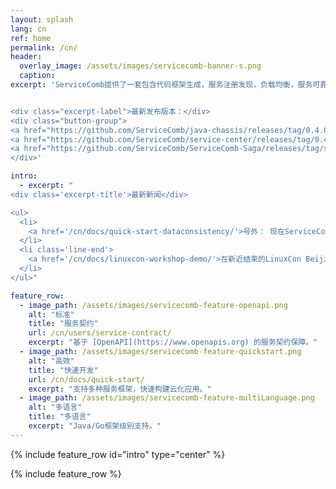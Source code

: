 ```yaml
---
layout: splash
lang: cn
ref: home
permalink: /cn/
header:
  overlay_image: /assets/images/servicecomb-banner-s.png
  caption:
excerpt: 'ServiceComb提供了一套包含代码框架生成，服务注册发现，负载均衡，服务可靠性（容错熔断，限流降级，调用链追踪）等功能的微服务框架。


<div class="excerpt-label">最新发布版本：</div>
<div class="button-group">
<a href="https://github.com/ServiceComb/java-chassis/releases/tag/0.4.0" class="home-button btn--info">Java开发包 v0.4.0</a>
<a href="https://github.com/ServiceComb/service-center/releases/tag/0.4.0" class="home-button btn--info">服务中心 v0.4.0</a>
<a href="https://github.com/ServiceComb/ServiceComb-Saga/releases/tag/saga-0.0.2" class="home-button btn--info">Saga v0.0.2</a>
</div>'

intro:
  - excerpt: "
<div class='excerpt-title'>最新新闻</div>

<ul>
  <li>
    <a href='/cn/docs/quick-start-dataconsistency/'>号外： 现在ServiceComb提供了微服务场景下的数据一致性解决方案Saga！</a>
  </li>
  <li class='line-end'>
    <a href='/cn/docs/linuxcon-workshop-demo/'>在新近结束的LinuxCon Beijing 2017大会上，ServiceComb举办了一次 workshop向大家展示如何使用ServiceComb构建一个云化应用。</a>
  </li>
</ul>"

feature_row:
  - image_path: /assets/images/servicecomb-feature-openapi.png
    alt: "标准"
    title: "服务契约"
    url: /cn/users/service-contract/
    excerpt: "基于 [OpenAPI](https://www.openapis.org) 的服务契约保障。"
  - image_path: /assets/images/servicecomb-feature-quickstart.png
    alt: "高效"
    title: "快速开发"
    url: /cn/docs/quick-start/
    excerpt: "支持多种服务框架，快速构建云化应用。"
  - image_path: /assets/images/servicecomb-feature-multiLanguage.png
    alt: "多语言"
    title: "多语言"
    excerpt: "Java/Go框架级别支持。"
---
```


{% include feature_row id="intro" type="center" %}

<div class="normal-feature-row">
{% include feature_row %}
</div>
